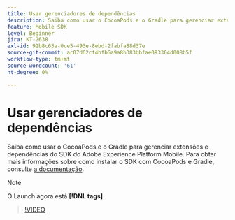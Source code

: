```yaml
---
title: Usar gerenciadores de dependências
description: Saiba como usar o CocoaPods e o Gradle para gerenciar extensões e dependências do SDK móvel.
feature: Mobile SDK
level: Beginner
jira: KT-2638
exl-id: 92b8c63a-0ce5-493e-8ebd-2fabfa88d37e
source-git-commit: ac07d62cf4bfb6a9a8b383bbfae093304d008b5f
workflow-type: tm+mt
source-wordcount: '61'
ht-degree: 0%

---
```


# Usar gerenciadores de dependências

Saiba como usar o CocoaPods e o Gradle para gerenciar extensões e dependências do SDK do Adobe Experience Platform Mobile. Para obter mais informações sobre como instalar o SDK com CocoaPods e Gradle, consulte [a documentação](https://developer.adobe.com/client-sdks/documentation/getting-started/get-the-sdk/).

>[!NOTE]
>
> O Launch agora está **[!DNL tags]**

>[!VIDEO](https://video.tv.adobe.com/v/26263/?quality=12&learn=on)
